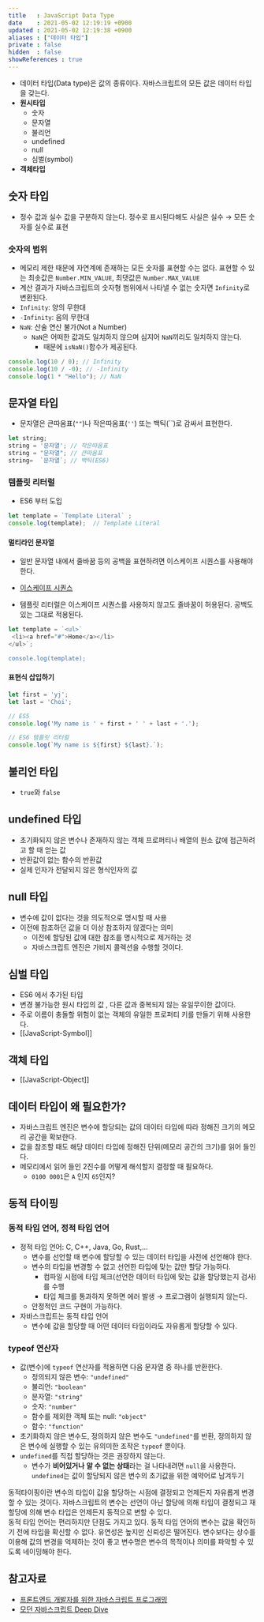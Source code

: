 ```yaml
---
title   : JavaScript Data Type 
date    : 2021-05-02 12:19:19 +0900
updated : 2021-05-02 12:19:38 +0900
aliases : ["데이터 타입"]
private : false
hidden  : false
showReferences : true
---
```

- 데이터 타입(Data type)은 값의 종류이다. 자바스크립트의 모든 값은 데이터 타입을 갖는다.  
- **원시타입** 
	- 숫자
	- 문자열
	- 불리언
	- undefined
	- null
	- 심벌(symbol) 
- **객체타입**  

## 숫자 타입
- 정수 값과 실수 값을 구분하지 않는다. 정수로 표시된다해도 사실은 실수 → 모든 숫자를 실수로 표현 

### 숫자의 범위  
- 메모리 제한 때문에 자연계에 존재하는 모든 숫자를 표현할 수는 없다. 표현할 수 있는 최솟값은 `Number.MIN_VALUE`, 최댓값은 `Number.MAX_VALUE`
- 계산 결과가 자바스크립트의 숫자형 범위에서 나타낼 수 없는 숫자면 `Infinity`로 변환된다.  
- `Infinity`: 양의 무한대
- `-Infinity`: 음의 무한대
- `NaN`: 산술 연산 불가(Not a Number)
	- `NaN`은 어떠한 값과도 일치하지 않으며 심지어 `NaN`끼리도 일치하지 않는다. 
		- 때문에 `isNaN()`함수가 제공된다.  

```javascript
console.log(10 / 0); // Infinity
console.log(10 / -0); // -Infinity
console.log(1 * "Hello"); // NaN
```


## 문자열 타입 
- 문자열은 큰따옴표(`""`)나 작은따옴표(`''`) 또는 백틱(``)로 감싸서 표현한다.  

```javascript
let string;
string = '문자열'; // 작은따옴표
string = "문자열"; // 큰따옴표
string=  `문자열`; // 백틱(ES6)
```

### 템플릿 리터럴
- ES6 부터 도입  
```javascript
let template = `Template Literal` ;
console.log(template);  // Template Literal 
```

#### 멀티라인 문자열 
- 일반 문자열 내에서 줄바꿈 등의 공백을 표현하려면 이스케이프 시퀀스를 사용해야 한다.  
- [이스케이프 시퀀스](https://developer.mozilla.org/en-US/docs/Web/JavaScript/Guide/Grammar_and_types#using_special_characters_in_strings)  

- 템플릿 리터럴은 이스케이프 시퀀스를 사용하지 않고도 줄바꿈이 허용된다. 공백도 있는 그대로 적용된다. 
```javascript
let template = `<ul>`
 <li><a href="#">Home</a></li>
</ul>`;

console.log(template); 
```

#### 표현식 삽입하기  
```javascript
let first = 'yj';
let last = 'Choi';

// ES5 
console.log('My name is ' + first + ' ' + last + '.');

// ES6 템플릿 리터럴
console.log(`My name is ${first} ${last}.`);
```

## 불리언 타입  
- `true`와 `false`

## undefined 타입 
- 초기화되지 않은 변수나 존재하지 않는 객체 프로퍼티나 배열의 원소 값에 접근하려고 할 때 얻는 값
- 반환값이 없는 함수의 반환값 
- 실제 인자가 전달되지 않은 형식인자의 값

## null 타입 
- 변수에 값이 없다는 것을 의도적으로 명시할 때 사용  
- 이전에 참조하던 값을 더 이상 참조하지 않겠다는 의미  
	- 이전에 할당된 값에 대한 참조를 명시적으로 제거하는 것 
	- 자바스크립트 엔진은 가비지 콜렉션을 수행할 것이다.  

## 심벌 타입 
- ES6 에서 추가된 타입 
- 변경 불가능한 원시 타입의 값 , 다른 값과 중복되지 않는 유일무이한 값이다. 
- 주로 이름이 충돌할 위험이 없는 객체의 유일한 프로퍼티 키를 만들기 위해 사용한다.  
- [[JavaScript-Symbol]]

## 객체 타입 
- [[JavaScript-Object]]

## 데이터 타입이 왜 필요한가? 
- 자바스크립트 엔진은 변수에 할당되는 값의 데이터 타입에 따라 정해진 크기의 메모리 공간을 확보한다.  
- 값을 참조할 때도 해당 데이터 타입에 정해진 단위(메모리 공간의 크기)를 읽어 들인다.  
- 메모리에서 읽어 들인 2진수를 어떻게 해석할지 결정할 때 필요하다.  
	- `0100 0001`은  `A` 인지 `65`인지? 

## 동적 타이핑 

### 동적 타입 언어, 정적 타입 언어  
- 정적 타입 언어: C, C++, Java, Go, Rust,...
	- 변수를 선언할 때 변수에 할당할 수 있는 데이터 타입을 사전에 선언해야 한다.  
	- 변수의 타입을 변경할 수 없고 선언한 타입에 맞는 값만 할당 가능하다. 
		- 컴파일 시점에 타입 체크(선언한 데이터 타입에 맞는 값을 할당했는지 검사)를 수행 
		- 타입 체크를 통과하지 못하면 에러 발생 → 프로그램이 실행되지 않는다. 
	- 안정적인 코드 구현이 가능하다.  
- 자바스크립트는 동적 타입 언어 
	- 변수에 값을 할당할 때 어떤 데이터 타입이라도 자유롭게 할당할 수 있다.  


### typeof 연산자
- 값(변수)에 `typeof` 연산자를 적용하면 다음 문자열 중 하나를 반환한다. 
	- 정의되지 않은 변수: `"undefined"`
	- 불리언: `"boolean"`
	- 문자열: `"string"`
	- 숫자: `"number"`
	- 함수를 제외한 객체 또는 null: `"object"`
	- 함수: `"function"`
- 초기화하지 않은 변수도, 정의하지 않은 변수도 `"undefined"`를 반환, 정의하지 않은 변수에 실행할 수 있는 유의미한 조작은 `typeof` 뿐이다.  
- `undefined`를 직접 할당하는 것은 권장하지 않는다. 
	- 변수가 **비어있거나** **알 수 없는 상태**라는 걸 나타내려면 `null`을 사용한다. `undefined`는 값이 할당되지 않은 변수의 초기값을 위한 예약어로 남겨두기  

동적타이핑이란 변수의 타입이 값을 할당하는 시점에 결정되고 언제든지 자유롭게 변경할 수 있는 것이다. 자바스크립트의 변수는 선언이 아닌 할당에 의해 타입이 결정되고 재할당에 의해 변수 타입은 언제든지 동적으로 변할 수 있다.  
동적 타입 언어는 편리하지만 단점도 가지고 있다.  동적 타입 언어의 변수는 값을 확인하기 전에 타입을 확신할 수 없다.  유연성은 높지만 신뢰성은 떨어진다. 변수보다는 상수를 이용해 값의 변경을 억제하는 것이 좋고 변수명은 변수의 목적이나 의미를 파악할 수 있도록 네이밍해야 한다.  

## 참고자료 
- [프론트엔드 개발자를 위한 자바스크립트 프로그래밍](http://www.kyobobook.co.kr/product/detailViewKor.laf?ejkGb=KOR&mallGb=KOR&barcode=9788966260768&orderClick=LAG&Kc=) 
- [모던 자바스크립트 Deep Dive](http://www.kyobobook.co.kr/product/detailViewKor.laf?ejkGb=KOR&mallGb=KOR&barcode=9791158392239&orderClick=LEa&Kc=)